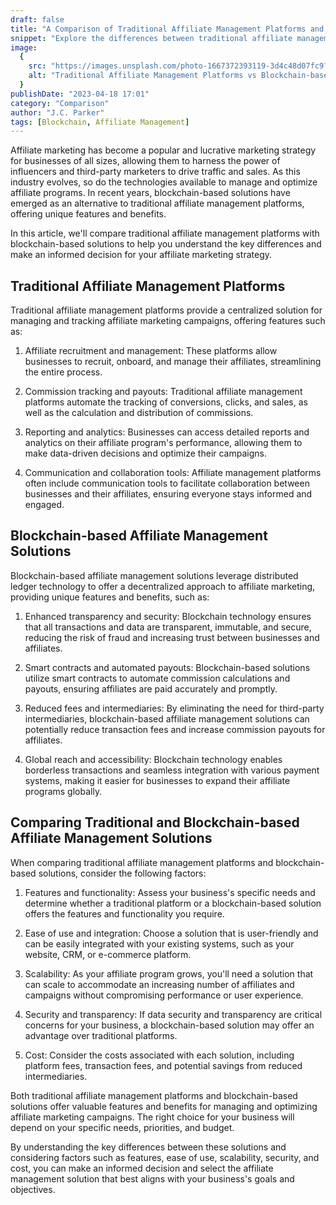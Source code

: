 ```yaml
---
draft: false
title: "A Comparison of Traditional Affiliate Management Platforms and Blockchain-based Solutions"
snippet: "Explore the differences between traditional affiliate management platforms and blockchain-based solutions to make an informed decision for your affiliate marketing strategy."
image:
  {
    src: "https://images.unsplash.com/photo-1667372393119-3d4c48d07fc9?&fit=crop&w=430&h=240",
    alt: "Traditional Affiliate Management Platforms vs Blockchain-based solutions",
  }
publishDate: "2023-04-18 17:01"
category: "Comparison"
author: "J.C. Parker"
tags: [Blockchain, Affiliate Management]
---
```


Affiliate marketing has become a popular and lucrative marketing strategy for businesses of all sizes, allowing them to harness the power of influencers and third-party marketers to drive traffic and sales. As this industry evolves, so do the technologies available to manage and optimize affiliate programs. In recent years, blockchain-based solutions have emerged as an alternative to traditional affiliate management platforms, offering unique features and benefits.

In this article, we'll compare traditional affiliate management platforms with blockchain-based solutions to help you understand the key differences and make an informed decision for your affiliate marketing strategy.

## Traditional Affiliate Management Platforms

Traditional affiliate management platforms provide a centralized solution for managing and tracking affiliate marketing campaigns, offering features such as:

1. Affiliate recruitment and management: These platforms allow businesses to recruit, onboard, and manage their affiliates, streamlining the entire process.

2. Commission tracking and payouts: Traditional affiliate management platforms automate the tracking of conversions, clicks, and sales, as well as the calculation and distribution of commissions.

3. Reporting and analytics: Businesses can access detailed reports and analytics on their affiliate program's performance, allowing them to make data-driven decisions and optimize their campaigns.

4. Communication and collaboration tools: Affiliate management platforms often include communication tools to facilitate collaboration between businesses and their affiliates, ensuring everyone stays informed and engaged.

## Blockchain-based Affiliate Management Solutions

Blockchain-based affiliate management solutions leverage distributed ledger technology to offer a decentralized approach to affiliate marketing, providing unique features and benefits, such as:

1. Enhanced transparency and security: Blockchain technology ensures that all transactions and data are transparent, immutable, and secure, reducing the risk of fraud and increasing trust between businesses and affiliates.

2. Smart contracts and automated payouts: Blockchain-based solutions utilize smart contracts to automate commission calculations and payouts, ensuring affiliates are paid accurately and promptly.

3. Reduced fees and intermediaries: By eliminating the need for third-party intermediaries, blockchain-based affiliate management solutions can potentially reduce transaction fees and increase commission payouts for affiliates.

4. Global reach and accessibility: Blockchain technology enables borderless transactions and seamless integration with various payment systems, making it easier for businesses to expand their affiliate programs globally.

## Comparing Traditional and Blockchain-based Affiliate Management Solutions

When comparing traditional affiliate management platforms and blockchain-based solutions, consider the following factors:

1. Features and functionality: Assess your business's specific needs and determine whether a traditional platform or a blockchain-based solution offers the features and functionality you require.

2. Ease of use and integration: Choose a solution that is user-friendly and can be easily integrated with your existing systems, such as your website, CRM, or e-commerce platform.

3. Scalability: As your affiliate program grows, you'll need a solution that can scale to accommodate an increasing number of affiliates and campaigns without compromising performance or user experience.

4. Security and transparency: If data security and transparency are critical concerns for your business, a blockchain-based solution may offer an advantage over traditional platforms.

5. Cost: Consider the costs associated with each solution, including platform fees, transaction fees, and potential savings from reduced intermediaries.

Both traditional affiliate management platforms and blockchain-based solutions offer valuable features and benefits for managing and optimizing affiliate marketing campaigns. The right choice for your business will depend on your specific needs, priorities, and budget.

By understanding the key differences between these solutions and considering factors such as features, ease of use, scalability, security, and cost, you can make an informed decision and select the affiliate management solution that best aligns with your business's goals and objectives.
